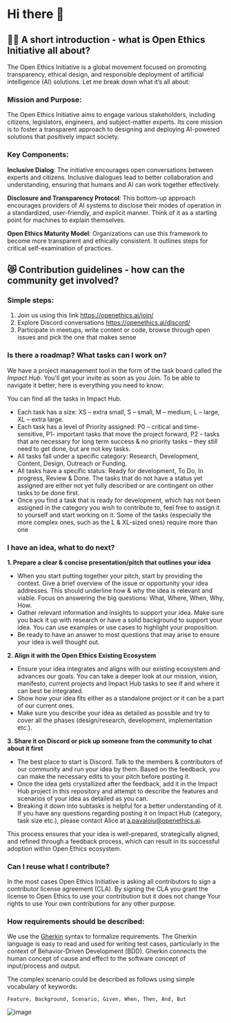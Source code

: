 # Hi there 👋

## 🙋‍♀️ A short introduction - what is Open Ethics Initiative all about?

The Open Ethics Initiative is a global movement focused on promoting transparency, ethical design, and responsible deployment of artificial intelligence (AI) solutions. Let me break down what it’s all about:

### Mission and Purpose:
The Open Ethics Initiative aims to engage various stakeholders, including citizens, legislators, engineers, and subject-matter experts. Its core mission is to foster a transparent approach to designing and deploying AI-powered solutions that positively impact society.
### Key Components:
**Inclusive Dialog**: The initiative encourages open conversations between experts and citizens. Inclusive dialogues lead to better collaboration and understanding, ensuring that humans and AI can work together effectively.

**Disclosure and Transparency Protocol**: This bottom-up approach encourages providers of AI systems to disclose their modes of operation in a standardized, user-friendly, and explicit manner. Think of it as a starting point for machines to explain themselves.

**Open Ethics Maturity Model**: Organizations can use this framework to become more transparent and ethically consistent. It outlines steps for critical self-examination of practices.

## 😻 Contribution guidelines - how can the community get involved?

### Simple steps:
1. Join us using this link https://openethics.ai/join/
2. Explore Discord conversations https://openethics.ai/discord/
3. Participate in meetups, write content or code, browse through open issues and pick the one that makes sense

### Is there a roadmap? What tasks can I work on?
We have a project management tool in the form of the task board called the _Impact Hub_. You'll get your invite as soon as you Join. To be able to navigate it better, here is everything you need to know:

You can find all the tasks in Impact Hub. 
- Each task has a size: XS – extra small, S – small, M – medium, L – large, XL – extra large.
- Each task has a level of Priority assigned: P0 – critical and time-sensitive, P1- important tasks that move the project forward, P2 – tasks that are necessary for long term success &  no priority tasks – they still need to get done, but are not key tasks. 
- All tasks fall under a specific category: Research, Development, Content, Design, Outreach or Funding. 
- All tasks have a specific status: Ready for development, To Do, In progress, Review & Done. The tasks that do not have a status yet assigned are either not yet fully described or are contingent on other tasks to be done first.
- Once you find a task that is ready for development, which has not been assigned in the category you wish to contribute to, feel free to assign it to yourself and start working on it. Some of the tasks (especially the more complex ones, such as the L & XL-sized ones) require more than one 

### I have an idea, what to do next?
**1.	Prepare a clear & concise presentation/pitch that outlines your idea**

- When you start putting together your pitch, start by providing the context. Give a brief overview of the issue or opportunity your idea addresses. This should underline how & why the idea is relevant and viable. Focus on answering the big questions: What, Where, When, Why, How. 
- Gather relevant information and insights to support your idea. Make sure you back it up with research or have a solid background to support your idea. You can use examples or use cases to highlight your proposition. 
- Be ready to have an answer to most questions that may arise to ensure your idea is well thought out.

**2.	Align it with the Open Ethics Existing Ecosystem**

- Ensure your idea integrates and aligns with our existing ecosystem and advances our goals. You can take a deeper look at our mission, vision, manifesto, current projects and Impact Hub tasks to see if and where it can best be integrated.
- Show how your idea fits either as a standalone project or it can be a part of our current ones. 
- Make sure you describe your idea as detailed as possible and try to cover all the phases (design/research, development, implementation etc.).

**3.	Share it on Discord or pick up someone from the community to chat about it first**

- The best place to start is Discord. Talk to the members & contributors of our community and run your idea by them. Based on the feedback, you can make the necessary edits to your pitch before posting it. 
- Once the idea gets crystallized after the feedback, add it in the Impact Hub project in this repository and attempt to describe the features and scenarios of your idea as detailed as you can. 
- Breaking it down into subtasks is helpful for a better understanding of it. If you have any questions regarding posting it on Impact Hub (category, task size etc.), please contact Alice at a.pavaloiu@openethics.ai.

This process ensures that your idea is well-prepared, strategically aligned, and refined through a feedback process, which can result in its successful adoption within Open Ethics ecosystem.

### Can I reuse what I contribute?
In the most cases Open Ethics Initiative is asking all contributors to sign a contributor license agreement (CLA). By signing the CLA you grant the license to Open Ethics to use your contribution but it does not change Your rights to use Your own contributions for any other purpose.

### How requirements should be described:
We use the [Gherkin](https://cucumber.io/docs/gherkin/reference/) syntax to formalize requirements. The Gherkin language is easy to read and used for writing test cases, particularly in the context of Behavior-Driven Development (BDD). Gherkin connects the human concept of cause and effect to the software concept of input/process and output.

The complex scenario could be described as follows using simple vocabulary of keywords:
```
Feature, Background, Scenario, Given, When, Then, And, But
```
![image](https://github.com/user-attachments/assets/e19bb8f0-b61a-484f-904d-dc974ebb7cbb)
